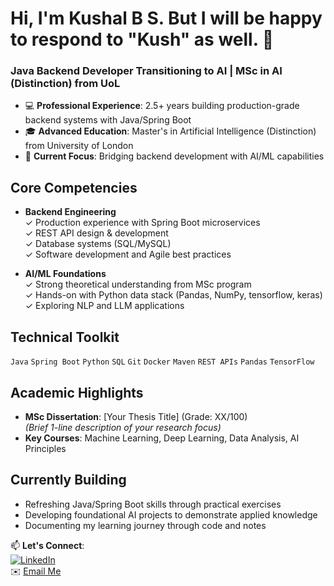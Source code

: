 # Hi, I'm Kushal B S. But I will be happy to respond to "Kush" as well. 👋  

### Java Backend Developer Transitioning to AI | MSc in AI (Distinction) from UoL

- 💻 **Professional Experience**: 2.5+ years building production-grade backend systems with Java/Spring Boot
- 🎓 **Advanced Education**: Master's in Artificial Intelligence (Distinction) from University of London
- 🌱 **Current Focus**: Bridging backend development with AI/ML capabilities

## Core Competencies
- **Backend Engineering**  
  ✓ Production experience with Spring Boot microservices  
  ✓ REST API design & development  
  ✓ Database systems (SQL/MySQL)  
  ✓ Software development and Agile best practices
  

- **AI/ML Foundations**  
  ✓ Strong theoretical understanding from MSc program  
  ✓ Hands-on with Python data stack (Pandas, NumPy, tensorflow, keras)  
  ✓ Exploring NLP and LLM applications

## Technical Toolkit
`Java` `Spring Boot` `Python` `SQL` `Git` `Docker` `Maven` `REST APIs` `Pandas` `TensorFlow`

## Academic Highlights
- **MSc Dissertation**: [Your Thesis Title] (Grade: XX/100)  
  *(Brief 1-line description of your research focus)*
- **Key Courses**: Machine Learning, Deep Learning, Data Analysis, AI Principles

## Currently Building
- Refreshing Java/Spring Boot skills through practical exercises
- Developing foundational AI projects to demonstrate applied knowledge
- Documenting my learning journey through code and notes

📫 **Let's Connect**:  
[![LinkedIn](https://img.shields.io/badge/LinkedIn-Connect-blue?style=flat&logo=linkedin)](your-linkedin-url)  
✉️ [Email Me](mailto:your-email@example.com)
